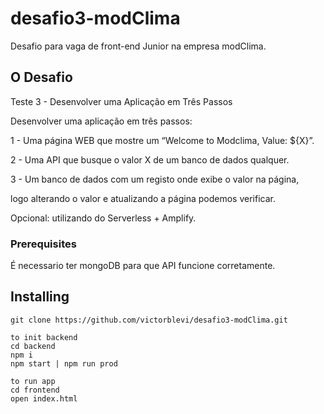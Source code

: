 # desafio3-modClima

Desafio para vaga de front-end Junior na empresa modClima.

## O Desafio
Teste 3 - Desenvolver uma Aplicação em Três Passos

Desenvolver uma aplicação em três passos:

1 - Uma página WEB que mostre um “Welcome to Modclima, Value: ${X}”.

2 - Uma API que busque o valor X de um banco de dados qualquer.

3 - Um banco de dados com um registo onde exibe o valor na página,

logo alterando o valor e atualizando a página podemos verificar.

Opcional: utilizando do Serverless + Amplify.

### Prerequisites

É necessario ter mongoDB para que API funcione corretamente.

## Installing

```
git clone https://github.com/victorblevi/desafio3-modClima.git

to init backend
cd backend
npm i
npm start | npm run prod

to run app
cd frontend
open index.html
```

